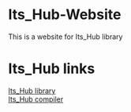 # Its_Hub-Website
This is a website for Its_Hub library

# Its_Hub links
 <a href="https://www.github.com/tik-ten/Its_Hub-Library">Its_Hub library </a> <br />
 <a href="https://www.github.com/tik-ten/Its_Hub-Compiler">Its_Hub compiler </a>
